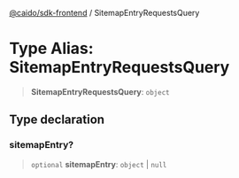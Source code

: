 [@caido/sdk-frontend](../index.md) / SitemapEntryRequestsQuery

# Type Alias: SitemapEntryRequestsQuery

> **SitemapEntryRequestsQuery**: `object`

## Type declaration

### sitemapEntry?

> `optional` **sitemapEntry**: `object` \| `null`
